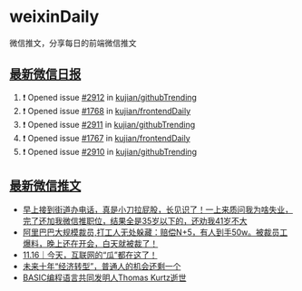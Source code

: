 # weixinDaily
微信推文，分享每日的前端微信推文

## [最新微信日报](https://github.com/kujian/weixinDaily/issues)

<!--START_SECTION:activity-->
1. ❗ Opened issue [#2912](https://github.com/kujian/githubTrending/issues/2912) in [kujian/githubTrending](https://github.com/kujian/githubTrending)
2. ❗ Opened issue [#1768](https://github.com/kujian/frontendDaily/issues/1768) in [kujian/frontendDaily](https://github.com/kujian/frontendDaily)
3. ❗ Opened issue [#2911](https://github.com/kujian/githubTrending/issues/2911) in [kujian/githubTrending](https://github.com/kujian/githubTrending)
4. ❗ Opened issue [#1767](https://github.com/kujian/frontendDaily/issues/1767) in [kujian/frontendDaily](https://github.com/kujian/frontendDaily)
5. ❗ Opened issue [#2910](https://github.com/kujian/githubTrending/issues/2910) in [kujian/githubTrending](https://github.com/kujian/githubTrending)
<!--END_SECTION:activity-->


## [最新微信推文](https://weixin.qdkfweb.cn/)

<!-- BLOG-POST-LIST:START -->
- [早上接到街道办电话，真是小刀拉屁股，长见识了！一上来质问我为啥失业，完了还加我微信推职位，结果全是35岁以下的，还劝我41岁不大](https://weixin.qdkfweb.cn/58822.html)
- [阿里巴巴大规模裁员,打工人无处躲藏：赔偿N+5，有人到手50w。被裁员工爆料，晚上还在开会，白天就被裁了！](https://weixin.qdkfweb.cn/58825.html)
- [11.16｜今天，互联网的“瓜”都在这了！](https://weixin.qdkfweb.cn/58831.html)
- [未来十年“经济转型”，普通人的机会还剩一个](https://weixin.qdkfweb.cn/58826.html)
- [BASIC编程语言共同发明人Thomas Kurtz逝世](https://weixin.qdkfweb.cn/58845.html)
<!-- BLOG-POST-LIST:END -->